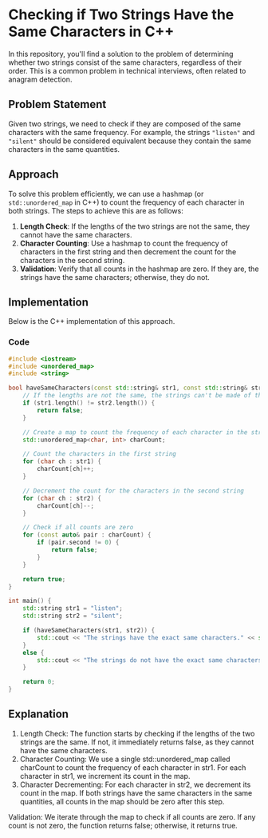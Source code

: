# Checking if Two Strings Have the Same Characters in C++

In this repository, you'll find a solution to the problem of determining whether two strings consist of the same characters, regardless of their order. This is a common problem in technical interviews, often related to anagram detection.

## Problem Statement

Given two strings, we need to check if they are composed of the same characters with the same frequency. For example, the strings `"listen"` and `"silent"` should be considered equivalent because they contain the same characters in the same quantities.

## Approach

To solve this problem efficiently, we can use a hashmap (or `std::unordered_map` in C++) to count the frequency of each character in both strings. The steps to achieve this are as follows:

1. **Length Check**: If the lengths of the two strings are not the same, they cannot have the same characters.
2. **Character Counting**: Use a hashmap to count the frequency of characters in the first string and then decrement the count for the characters in the second string.
3. **Validation**: Verify that all counts in the hashmap are zero. If they are, the strings have the same characters; otherwise, they do not.

## Implementation

Below is the C++ implementation of this approach.

### Code

```cpp
#include <iostream>
#include <unordered_map>
#include <string>

bool haveSameCharacters(const std::string& str1, const std::string& str2) {
    // If the lengths are not the same, the strings can't be made of the same characters
    if (str1.length() != str2.length()) {
        return false;
    }

    // Create a map to count the frequency of each character in the strings
    std::unordered_map<char, int> charCount;

    // Count the characters in the first string
    for (char ch : str1) {
        charCount[ch]++;
    }

    // Decrement the count for the characters in the second string
    for (char ch : str2) {
        charCount[ch]--;
    }

    // Check if all counts are zero
    for (const auto& pair : charCount) {
        if (pair.second != 0) {
            return false;
        }
    }

    return true;
}

int main() {
    std::string str1 = "listen";
    std::string str2 = "silent";

    if (haveSameCharacters(str1, str2)) {
        std::cout << "The strings have the exact same characters." << std::endl;
    }
    else {
        std::cout << "The strings do not have the exact same characters." << std::endl;
    }

    return 0;
}
```

## Explanation
1. Length Check: The function starts by checking if the lengths of the two strings are the same. If not, it immediately returns false, as they cannot have the same characters.
2. Character Counting: We use a single std::unordered_map called charCount to count the frequency of each character in str1. For each character in str1, we increment its count in the map.
3. Character Decrementing: For each character in str2, we decrement its count in the map. If both strings have the same characters in the same quantities, all counts in the map should be zero after this step.

Validation: We iterate through the map to check if all counts are zero. If any count is not zero, the function returns false; otherwise, it returns true.
